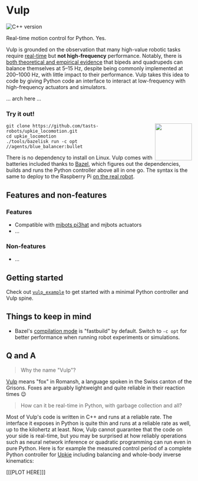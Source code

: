 # Vulp

![C++ version](https://img.shields.io/badge/C++-17/20-blue.svg?style=flat)

Real-time motion control for Python. Yes.

Vulp is grounded on the observation that many high-value robotic tasks require [real-time](https://en.wiktionary.org/wiki/real-time#English) but **not high-frequency** performance. Notably, there is [both theoretical and empirical evidence](https://arxiv.org/pdf/1907.01805.pdf) that bipeds and quadrupeds can balance themselves at 5–15 Hz, despite being commonly implemented at 200–1000 Hz, with little impact to their performance. Vulp takes this idea to code by giving Python code an interface to interact at low-frequency with high-frequency actuators and simulators.

... arch here ...

### Try it out!

<!-- GIF: https://user-images.githubusercontent.com/1189580/170491850-dfbb4786-12ff-4fe8-8080-9413d68acfc1.gif -->
<!-- Issue: https://github.com/github/feedback/discussions/17256 -->

<img src="https://user-images.githubusercontent.com/1189580/170496331-e1293dd3-b50c-40ee-9c2e-f75f3096ebd8.png" height="100" align="right" />

```console
git clone https://github.com/tasts-robots/upkie_locomotion.git
cd upkie_locomotion
./tools/bazelisk run -c opt //agents/blue_balancer:bullet
```

There is no dependency to install on Linux. Vulp comes with batteries included thanks to [Bazel](https://bazel.build/), which figures out the dependencies, builds and runs the Python controller above all in one go. The syntax is the same to deploy to the Raspberry Pi [on the real robot](https://www.youtube.com/shorts/8b36XcCgh7s).

## Features and non-features

### Features

- Compatible with [mjbots pi3hat](https://mjbots.com/products/mjbots-pi3hat-r4-4b) and mjbots actuators
- ...

### Non-features

- ...

## Getting started

Check out [``vulp_example``](https://github.com/tasts-robots/vulp_example) to get started with a minimal Python controller and Vulp spine.

## Things to keep in mind

* Bazel's [compilation mode](https://bazel.build/reference/command-line-reference#flag--compilation_mode) is "fastbuild" by default. Switch to ``-c opt`` for better performance when running robot experiments or simulations.

## Q and A

> Why the name "Vulp"?

[Vulp](https://en.wiktionary.org/wiki/vulp#Noun_2) means "fox" in Romansh, a language spoken in the Swiss canton of the Grisons. Foxes are arguably lightweight and quite reliable in their reaction times 😉

> How can it be real-time in Python, with garbage collection and all?

Most of Vulp's code is written in C++ and runs at a reliable rate. The interface it exposes in Python is quite thin and runs at a reliable rate as well, up to the kilohertz at least. Now, Vulp cannot guarantee that the code on your side is real-time, but you may be surprised at how reliably operations such as neural network inference or quadratic programming can run even in pure Python. Here is for example the measured control period of a complete Python controller for [Upkie](https://www.youtube.com/watch?v=NO_TkHGS0wQ) including balancing and whole-body inverse kinematics:

[[[PLOT HERE]]]
